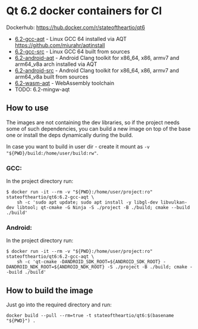 # Qt 6.2 docker containers for CI

Dockerhub: https://hub.docker.com/r/stateoftheartio/qt6

* [6.2-gcc-aqt](https://hub.docker.com/r/stateoftheartio/qt6/tags?page=1&name=6.2-gcc-aqt) - Linux GCC 64 installed via AQT https://github.com/miurahr/aqtinstall
* [6.2-gcc-src]() - Linux GCC 64 built from sources
* [6.2-android-aqt](https://hub.docker.com/r/stateoftheartio/qt6/tags?page=1&name=6.2-android-aqt) - Android Clang toolkit for x86_64, x86, armv7 and arm64_v8a arch installed via AQT
* [6.2-android-src]() - Android Clang toolkit for x86_64, x86, armv7 and arm64_v8a built from sources
* [6.2-wasm-aqt](https://hub.docker.com/r/stateoftheartio/qt6/tags?page=1&name=6.2-wasm-aqt) - WebAssembly toolchain
* TODO: 6.2-mingw-aqt

## How to use

The images are not containing the dev libraries, so if the project needs some of such dependencies,
you can build a new image on top of the base one or install the deps dynamically during the build.

In case you want to build in user dir - create it mount as `-v "${PWD}/build:/home/user/build:rw"`.

### GCC:

In the project directory run:
```
$ docker run -it --rm -v "${PWD}:/home/user/project:ro" stateoftheartio/qt6:6.2-gcc-aqt \
    sh -c 'sudo apt update; sudo apt install -y libgl-dev libvulkan-dev libtool; qt-cmake -G Ninja -S ./project -B ./build; cmake --build ./build'
```

### Android:

In the project directory run:
```
$ docker run -it --rm -v "${PWD}:/home/user/project:ro" stateoftheartio/qt6:6.2-gcc-aqt \
    sh -c 'qt-cmake -DANDROID_SDK_ROOT=${ANDROID_SDK_ROOT} -DANDROID_NDK_ROOT=${ANDROID_NDK_ROOT} -S ./project -B ./build; cmake --build ./build'
```

## How to build the image

Just go into the required directory and run:
```
docker build --pull --rm=true -t stateoftheartio/qt6:$(basename "${PWD}") .
```
